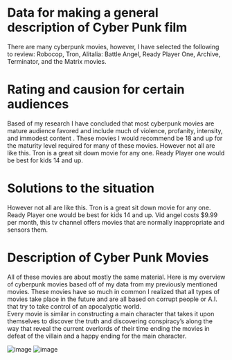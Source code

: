 # Data for making a general description of Cyber Punk film
There are many cyberpunk movies, however, I have selected the following to review: Robocop, Tron, Alitalia: Battle Angel, Ready Player One, Archive, Terminator, and the Matrix movies.
# Rating and causion for certain audiences
Based of my research I have concluded that most cyberpunk movies are mature audience favored and include much of violence, profanity, intensity, and  immodest content . 
These movies I would recommend be 18 and up for the maturity level required for many of these movies. 
However not all are like this. Tron is a great sit down movie for any one. Ready Player one  would be best  for kids 14  and up. 
# Solutions to the situation
However not all are like this. Tron is a great sit down movie for any one. Ready Player one  would be best  for kids 14  and up. 
Vid angel costs $9.99 per month, this tv channel offers movies that are normally inappropriate and sensors them.  
# Description of Cyber Punk Movies
All of these movies are about mostly the same material. 
Here is my overview of cyberpunk movies based off of my data from my previously mentioned movies.
These movies have so much in common I realized that all types of movies take place in the future  and are all based on corrupt people or A.I. that  try to take control of an  apocalyptic world.  
Every movie is similar in  constructing a main character that takes it upon themselves to discover the truth
and  discovering conspiracy’s  along the way that reveal the current overlords of their time
ending the movies in  defeat of the villain and a happy ending for the main character.

![image](https://user-images.githubusercontent.com/92458635/138765336-4f0d2928-49db-4a4d-9c51-3489214e032e.png) ![image](https://user-images.githubusercontent.com/92458635/138765543-eb099081-b501-4629-ba70-588903457a54.jpeg)

